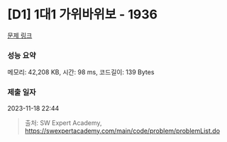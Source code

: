 # [D1] 1대1 가위바위보 - 1936 

[문제 링크](https://swexpertacademy.com/main/code/problem/problemDetail.do?contestProbId=AV5PjKXKALcDFAUq) 

### 성능 요약

메모리: 42,208 KB, 시간: 98 ms, 코드길이: 139 Bytes

### 제출 일자

2023-11-18 22:44



> 출처: SW Expert Academy, https://swexpertacademy.com/main/code/problem/problemList.do